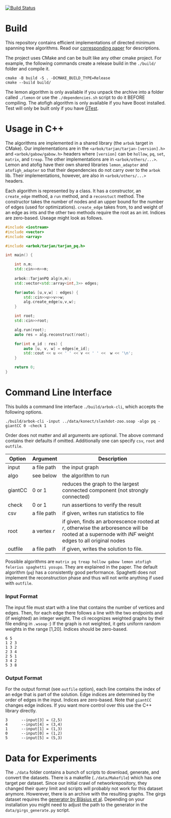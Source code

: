[![Build Status](https://github.com/chistopher/arbok/actions/workflows/test.yml/badge.svg)](https://github.com/chistopher/arbok/actions/workflows/test.yml)

# Build

This repository contains efficient implementations of directed minimum spanning tree algorithms.
Read our [corresponding paper]() for descriptions.

The project uses CMake and can be built like any other cmake project.
For example, the following commands create a release build in the `./build/` folder and compile it.

```
cmake -B build -S . -DCMAKE_BUILD_TYPE=Release
cmake --build build/
```

The lemon algorithm is only available if you unpack the archive into a folder called `./lemon` or use the `./dependencies.sh` script to do it BEFORE compiling.
The atofigh algorithm is only available if you have Boost installed.
Test will only be built only if you have [GTest](https://github.com/google/googletest).

# Usage in C++

The algorithms are implemented in a shared library (the `arbok` target in CMake).
Our implementations are in the `<arbok/tarjan/tarjan-[version].h>` and `<arbok/gabow/gabow.h>` headers where `[version]` can be `hollow`, `pq`, `set`, `matrix`, and `treap`.
The other implementations are in `<arbok/others/...>`.
Lemon and atofig have their own shared libraries `lemon_adapter` and `atofigh_adapter` so that their dependencies do not carry over to the `arbok` lib.
Their implementations, however, are also in `<arbok/others/...>` headers.

Each algorithm is represented by a class. It has a constructor, an `create_edge` method, a `run` method, and a `reconstuct` method. 
The constructor takes the number of nodes and an upper bound for the number of edges (used for optimizations).
`create_edge` takes from, to and weight of an edge as ints and the other two methods require the root as an int.
Indices are zero-based.
Useage might look as follows.

```cpp
#include <iostream>
#include <vector>
#include <array>

#include <arbok/tarjan/tarjan_pq.h>

int main() {

    int n,m;
    std::cin>>n>>m;
    
    arbok::TarjanPQ alg(n,m);
    std::vector<std::array<int,3>> edges;

    for(auto& [u,v,w] : edges) {
        std::cin>>u>>v>>w;
        alg.create_edge(u,v,w);
    }

    int root;
    std::cin>>root;

    alg.run(root);
    auto res = alg.reconstruct(root);

    for(int e_id : res) {
        auto [u, v, w] = edges[e_id];
        std::cout << u << ' ' << v << ' ' <<  w << '\n';
    }

    return 0;
}

```

# Command Line Interface

This builds a command line interface `./build/arbok-cli`, which accepts the following options.
```
./build/arbok-cli -input ../data/konect/slashdot-zoo.soap -algo pq -giantCC 0 -check 1 
```
Order does not matter and all arguments are optional.
The above command contains their defaults if omitted. 
Additionally one can specify `csv`, `root` and `outfile`.

| Option | Argument  | Description |
|---|---|---|
| input     | a file path | the input graph |
| algo      | see below  | the algorithm to run |
| giantCC   | 0 or 1  | reduces the graph to the largest connected component (not strongly connected) |
| check     | 0 or 1  | run assertions to verify the result |
| csv       | a file path | if given, writes run statistics to file |
| root      | a vertex $r$ | if given, finds an arborescence rooted at $r$, otherwise the arboresence will be rooted at a supernode with $INF$ weight edges to all original nodes |
| outfile   | a file path | if given, writes the solution to file. |

Possible algorithms are `matrix pq treap hollow gabow lemon atofigh felerius spaghetti yosupo`.
They are explained in the paper.
The default algorithm (`pq`) has a consistently good performance.
Spaghetti does not implement the reconstruction phase and thus will not write anything if used with `outfile`.

### Input Format
The input file must start with a line that contains the number of vertices and edges.
Then, for each edge there follows a line with the two endpoints and (if weighted) an integer weight.
The cli recognizes weighted graphs by their file ending in `.wsoap` :)
If the graph is not weighted, it gets uniform random weights in the range [1,20].
Indices should be zero-based.
```
6 5
1 2 3
1 3 2
2 3 4
2 5 1
3 4 2
5 3 8
```

### Output Format
For the output format (see `outfile` option), each line contains the index of an edge that is part of the solution. 
Edge indices are determined by the order of edges in the input.
Indices are zero-based.
Note that `giantCC` changes edge indices.
If you want more control over this use the C++ library directly.
```
3      --input[3] = (2,5)
4      --input[4] = (3,4)
1      --input[1] = (1,3)
0      --input[0] = (1,2)
5      --input[5] = (5,3)
```

# Data for Experiments

The `./data` folder contains a bunch of scripts to download, generate, and convert the datasets.
There is a makefile (`./data/Makefile`) which has one target per dataset.
Since our initial crawl of networkrepository, they changed their query limit and scripts will probably not work for this dataset anymore. 
Howerever, there is an archive with the resulting graphs.
The girgs dataset requires the [generator by Bläsius et al](https://github.com/chistopher/girgs). 
Depending on your installation you might need to adjust the path to the generator in the `data/girgs_generate.py` script.
